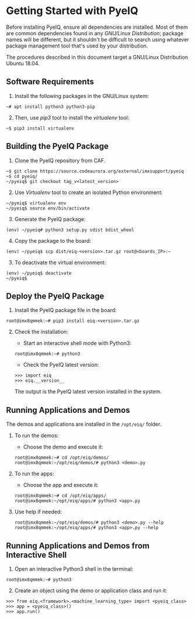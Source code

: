# Getting Started with PyeIQ

Before installing PyeIQ, ensure all dependencies are installed. Most of them are
common dependencies found in any _GNU/Linux Distribution_; package names will be
different, but it shouldn't be difficult to search using whatever package management
tool that's used by your distribution.

The procedures described in this document target a GNU/Linux Distribution Ubuntu 18.04.

## Software Requirements

1. Install the following packages in the GNU/Linux system:
```console
~# apt install python3 python3-pip
```

2. Then, use _pip3_ tool to install the _virtualenv_ tool:
```console
~$ pip3 install virtualenv
```

## Building the PyeIQ Package

1. Clone the PyeIQ repository from CAF.
```console
~$ git clone https://source.codeaurora.org/external/imxsupport/pyeiq
~$ cd pyeiq/
~/pyeiq$ git checkout tag_v<latest_version>
```

2. Use _Virtualenv_ tool to create an isolated Python environment:
```console
~/pyeiq$ virtualenv env
~/pyeiq$ source env/bin/activate
```
3. Generate the PyeIQ package:
```console
(env) ~/pyeiq# python3 setup.py sdist bdist_wheel
```
4. Copy the package to the board:
```console
(env) ~/pyeiq$ scp dist/eiq-<version>.tar.gz root@<boards_IP>:~
```

3. To deactivate the virtual environment:
```console
(env) ~/pyeiq$ deactivate
~/pyeiq$
```

## Deploy the PyeIQ Package

1. Install the PyeIQ package file in the board:
```console
root@imx8qmmek:~# pip3 install eiq-<version>.tar.gz
```

2. Check the installation:

    * Start an interactive shell mode with Python3:
    ```console
    root@imx8qmmek:~# python3
    ```

    * Check the PyeIQ latest version:
    ```console
    >>> import eiq
    >>> eiq.__version__
    ```
    The output is the PyeIQ latest version installed in the system.

## Running Applications and Demos

The demos and applications are installed in the `/opt/eiq/` folder.

1. To run the demos:

    * Choose the demo and execute it:
    ```console
    root@imx8qmmek:~# cd /opt/eiq/demos/
    root@imx8qmmek:~/opt/eiq/demos/# python3 <demo>.py
    ```
2. To run the apps:

    * Choose the app and execute it:
    ```console
    root@imx8qmmek:~# cd /opt/eiq/apps/
    root@imx8qmmek:~/opt/eiq/apps/# python3 <app>.py
    ```
3. Use help if needed:
    ```console
    root@imx8qmmek:~/opt/eiq/demos/# python3 <demo>.py --help
    root@imx8qmmek:~/opt/eiq/apps/# python3 <app>.py --help
    ```

## Running Applications and Demos from Interactive Shell

1. Open an interactive Python3 shell in the terminal:
```console
root@imx8qmmek:~# python3
```

2. Create an object using the demo or application class and run it:
```console
>>> from eiq.<framework>.<machine_learning_type> import <pyeiq_class>
>>> app = <pyeiq_class>()
>>> app.run()
```
